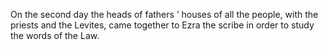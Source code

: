 On the second day the heads of fathers ’ houses of all the people, with the priests and the Levites, came together to Ezra the scribe in order to study the words of the Law.

